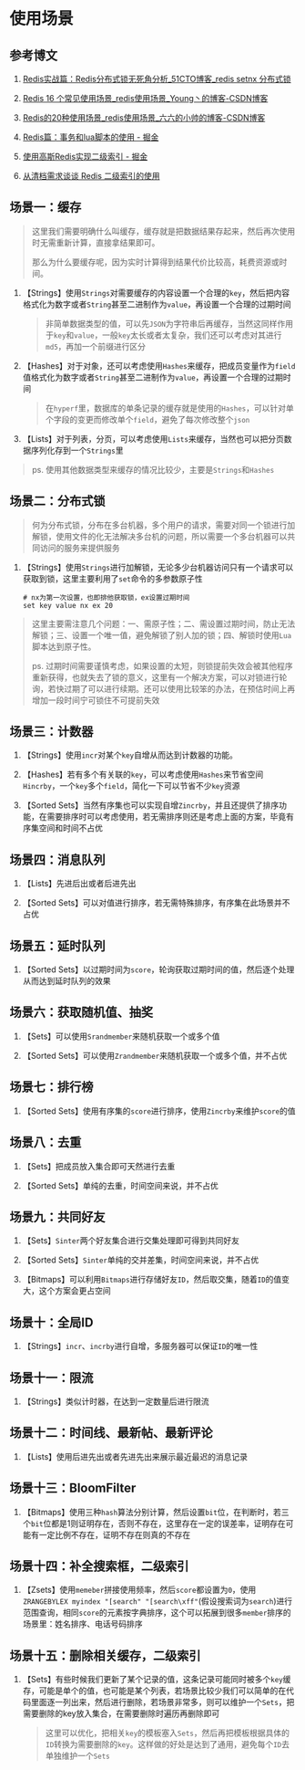 # 使用场景

## 参考博文

1. [Redis实战篇：Redis分布式锁无死角分析_51CTO博客_redis setnx 分布式锁](https://blog.51cto.com/MageByte/2930601)

2. [Redis 16 个常见使用场景_redis使用场景_Young丶的博客-CSDN博客](https://blog.csdn.net/agonie201218/article/details/123640871)

3. [Redis的20种使用场景_redis使用场景_六六的小帅的博客-CSDN博客](https://blog.csdn.net/baidu_38493460/article/details/130500729)

4. [Redis篇：事务和lua脚本的使用 - 掘金](https://juejin.cn/post/7032885787515420708)

5. [使用高斯Redis实现二级索引 - 掘金](https://juejin.cn/post/7117561797132959781)

6. [从清档需求谈谈 Redis 二级索引的使用](https://zhuanlan.zhihu.com/p/102482586)

## 场景一：缓存

> 这里我们需要明确什么叫缓存，缓存就是把数据结果存起来，然后再次使用时无需重新计算，直接拿结果即可。
> 
> 那么为什么要缓存呢，因为实时计算得到结果代价比较高，耗费资源或时间。

1. 【Strings】使用`Strings`对需要缓存的内容设置一个合理的`key`，然后把内容格式化为数字或者`String`甚至二进制作为`value`，再设置一个合理的过期时间
   
   > 非简单数据类型的值，可以先`JSON`为字符串后再缓存，当然这同样作用于`key`和`value`，一般`key`太长或者太复杂，我们还可以考虑对其进行`md5`，再加一个前缀进行区分

2. 【Hashes】对于对象，还可以考虑使用`Hashes`来缓存，把成员变量作为`field`值格式化为数字或者`String`甚至二进制作为`value`，再设置一个合理的过期时间
   
   > 在`hyperf`里，数据库的单条记录的缓存就是使用的`Hashes`，可以针对单个字段的变更而修改单个`field`，避免了每次修改整个`json`

3. 【Lists】对于列表，分页，可以考虑使用`Lists`来缓存，当然也可以把分页数据序列化存到一个`Strings`里

> ps. 使用其他数据类型来缓存的情况比较少，主要是`Strings`和`Hashes`

## 场景二：分布式锁

> 何为分布式锁，分布在多台机器，多个用户的请求，需要对同一个锁进行加解锁，使用文件的化无法解决多台机的问题，所以需要一个多台机器可以共同访问的服务来提供服务

1. 【Strings】使用`Strings`进行加解锁，无论多少台机器访问只有一个请求可以获取到锁，这里主要利用了`set`命令的多参数原子性
   
   ```shell
   # nx为第一次设置，也即排他获取锁，ex设置过期时间
   set key value nx ex 20
   ```

> 这里主要需注意几个问题：一、需原子性；二、需设置过期时间，防止无法解锁；三、设置一个唯一值，避免解锁了别人加的锁；四、解锁时使用`Lua`脚本达到原子性。
> 
> ps. 过期时间需要谨慎考虑，如果设置的太短，则锁提前失效会被其他程序重新获得，也就失去了锁的意义，这里有一个解决方案，可以对锁进行轮询，若快过期了可以进行续期。还可以使用比较笨的办法，在预估时间上再增加一段时间宁可锁住不可提前失效

## 场景三：计数器

1. 【Strings】使用`incr`对某个`key`自增从而达到计数器的功能。

2. 【Hashes】若有多个有关联的`key`，可以考虑使用`Hashes`来节省空间`Hincrby`，一个`key`多个`field`，简化一下可以节省不少`key`资源

3. 【Sorted Sets】当然有序集也可以实现自增`Zincrby`，并且还提供了排序功能，在需要排序时可以考虑使用，若无需排序则还是考虑上面的方案，毕竟有序集空间和时间不占优

## 场景四：消息队列

1. 【Lists】先进后出或者后进先出

2. 【Sorted Sets】可以对值进行排序，若无需特殊排序，有序集在此场景并不占优

## 场景五：延时队列

1. 【Sorted Sets】以过期时间为`score`，轮询获取过期时间的值，然后逐个处理从而达到延时队列的效果

## 场景六：获取随机值、抽奖

1. 【Sets】可以使用`Srandmember`来随机获取一个或多个值

2. 【Sorted Sets】可以使用`Zrandmember`来随机获取一个或多个值，并不占优

## 场景七：排行榜

1. 【Sorted Sets】使用有序集的`score`进行排序，使用`Zincrby`来维护`score`的值

## 场景八：去重

1. 【Sets】把成员放入集合即可天然进行去重

2. 【Sorted Sets】单纯的去重，时间空间来说，并不占优

## 场景九：共同好友

1. 【Sets】`Sinter`两个好友集合进行交集处理即可得到共同好友

2. 【Sorted Sets】`Sinter`单纯的交并差集，时间空间来说，并不占优

3. 【Bitmaps】可以利用`Bitmaps`进行存储好友`ID`，然后取交集，随着`ID`的值变大，这个方案会更占空间

## 场景十：全局ID

1. 【Strings】`incr`、`incrby`进行自增，多服务器可以保证`ID`的唯一性

## 场景十一：限流

1. 【Strings】类似计时器，在达到一定数量后进行限流

## 场景十二：时间线、最新帖、最新评论

1. 【Lists】使用后进先出或者先进先出来展示最近最迟的消息记录

## 场景十三：BloomFilter

1. 【Bitmaps】使用三种`hash`算法分别计算，然后设置`bit`位，在判断时，若三个`bit`位都是1则证明存在，否则不存在，这里存在一定的误差率，证明存在可能有一定比例不存在，证明不存在则真的不存在

## 场景十四：补全搜索框，二级索引

1. 【Zsets】使用`memeber`拼接使用频率，然后`score`都设置为`0`，使用`ZRANGEBYLEX myindex "[search" "[search\xff"`(假设搜索词为`search`)进行范围查询，相同`score`的元素按字典排序，这个可以拓展到很多`member`排序的场景里：姓名排序、电话号码排序

## 场景十五：删除相关缓存，二级索引

1. 【Sets】有些时候我们更新了某个记录的值，这条记录可能同时被多个`key`缓存，可能是单个的值，也可能是某个列表，若场景比较少我们可以简单的在代码里面逐一列出来，然后进行删除，若场景非常多，则可以维护一个`Sets`，把需要删除的key放入集合，在需要删除时遍历再删除即可
   
   > 这里可以优化，把相关`key`的模板塞入`Sets`，然后再把模板根据具体的`ID`转换为需要删除的`key`。这样做的好处是达到了通用，避免每个`ID`去单独维护一个`Sets`
